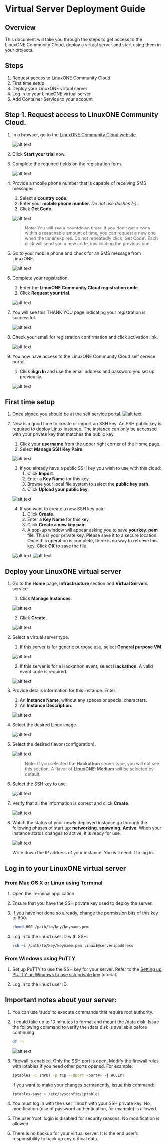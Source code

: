 # Virtual Server Deployment Guide

## Overview
This document will take you through the steps to get access to the LinuxONE Community Cloud, deploy a virtual server and start using them in your projects.    

## Steps

1. Request access to LinuxONE Community Cloud
2. First time setup
3. Deploy your LinuxONE virtual server
4. Log in to your LinuxONE virtual server
5. Add Container Service to your account

## Step 1. Request access to LinuxONE Community Cloud.
1) In a browser, go to the [LinuxONE Community Cloud website](https://developer.ibm.com/linuxone).

   ![alt text](images/RequestAccess.png "DeveloperWorks LinuxONE Home")

2) Click **Start your trial** now.

3) Complete the required fields on the registration form.

   ![alt text](images/form.png "Registration form")

4) Provide a mobile phone number that is capable of receiving SMS messages.
    1) Select a **country code**.
    2) Enter your **mobile phone number**.  *Do not use dashes (-)*.
    3) Click **Get Code**.

   ![alt text](images/getcode.png "Get verification code")

   >Note: You will see a countdown timer.  If you don’t get a code within a reasonable amount of time, you can request a new one when the timer expires. Do not repeatedly click 'Get Code'.  Each click will send you a new code, invalidating the previous one.

5) Go to your mobile phone and check for an SMS message from LinuxONE.  

   ![alt text](images/phone.png "SMS code")

6) Complete your registration.
    1) Enter the **LinuxONE Community Cloud registration code**.
    2) Click **Request your trial**.

   ![alt text](images/requesttrial.png "Submit registration form")    

7) You will see this THANK YOU page indicating your registration is successful.

   ![alt text](images/thankyou.png "Registration successful message")

9) Check your email for registration confirmation and click activation link.

   ![alt text](images/activation.png "Activation message")

8) You now have access to the LinuxONE Community Cloud self service portal.
    1) Click **Sign In** and use the email address and password you set up previously.

   ![alt text](images/signin.png "Welcome email")


## First time setup

1) Once signed you should be at the self service portal.
    ![alt text](images-server/selfservice-portal.png "Self-Service Portal page")


2) Now is a good time to create or import an SSH key. An SSH public key is required to deploy Linux instance. The instance can only be accessed with your private key that matches the public key.

    1) Click your **username** from the upper right corner of the Home page.
    2) Select **Manage SSH Key Pairs**.

   ![alt text](images-server/manage-ssh-keys.png "Manage SSH keys")

    3) If you already have a public SSH key you wish to use with this cloud:    
        1. Click **Import**.
        2. Enter a **Key Name** for this key.
        3. Browse your local file system to select the **public key path**.
        4. Click **Upload your public key**.

   ![alt text](images-server/upload-key.png "Import SSH key")

    4) If you want to create a new SSH key pair:     
        1. Click **Create**.
        2. Enter a **Key Name** for this key.
        3. Click **Create a new key pair**.   
        4. A pop-up window will appear asking you to save **yourkey. pem** file. This is your private key.  Please save it to a secure location.  Once this operation is complete, there is no way to retrieve this key. Click **OK** to save the file.

   ![alt text](images-server/create-key.png "Create SSH key")
   ![alt text](images-server/pem-file.png "Save SSH private key")   

## Deploy your LinuxONE virtual server

1) Go to the **Home** page, **Infrastructure** section and **Virtual Servers** service.
    1. Click **Manage Instances**.

   ![alt text](images-server/manage-instances.png "Manage instances")

    2. Click **Create**.

   ![alt text](images-servers/create-server.png "Create server")

2) Select a virtual server type.

    1. If this server is for generic purpose use, select **General purpose VM**.

   ![alt text](images-server/create-server-type-general.png "Create server type General purpose")

   2. If this server is for a Hackathon event, select **Hackathon**.  A valid event code is required.

   ![alt text](images-server/create-server-type-hackathon.png "Create server type Hackathon")

3) Provide details information for this instance.  Enter:

    1. An **Instance Name**, without any spaces or special characters.
    2. An **Instance Description**.

   ![alt text](images-server/create-server-instance-details.png "Create server details")

4) Select the desired Linux image.

   ![alt text](images-server/create-server-image.png "Create server image")

5) Select the desired flavor (configuration).

   ![alt text](images-deploy/create-server-flavor.png "Create server flavor")

   >Note: If you selected the **Hackathon** server type, you will not see this section. A flavor of **LinuxONE-Medium** will be selected by default.

6) Select the SSH key to use.

   ![alt text](images-deploy/create-server-select-key.png "Create server SSH key")

7) Verify that all the information is correct and click **Create**.

   ![alt text](images-deploy/create-server-submit.png "Create server submit")

8) Watch the status of your newly deployed instance go through the following phases of start up:  **networking**, **spawning**,  **Active**.  When your instance status changes to active, it is ready for use.

   ![alt text](images-deploy/create-server-status.png "Create server status")

   Write down the IP address of your instance. You will need it to log in.

## Log in to your LinuxONE virtual server

### From Mac OS X or Linux using Terminal

1) Open the Terminal application.
2) Ensure that you have the SSH private key used to deploy the server.
3) If you have not done so already, change the permission bits of this key to 600.

   ```sh
   chmod 600 /path/to/key/keyname.pem  
   ```
4) Log in to the linux1 user ID with SSH.

   ```sh
   ssh –i /path/to/key/keyname.pem linux1@serveripaddress
   ```
### From Windows using PuTTY

1) Set up PuTTY to use the SSH key for your server.  Refer to the [Setting up PUTTY on Windows to use ssh private key](http://developer.ibm.com/linuxone/wp-content/uploads/sites/57/2016/02/PUTTY-Set-up.pdf) tutorial.

2) Log in to the linux1 user ID.

## Important notes about your server:
1) You can use ‘sudo’ to execute commands that require root authority.

2) It could take up to 10 minutes to format and mount the /data disk.  Issue the following command to verify the /data disk is available before continuing:
   ```sh
   df -h
   ```
   ![alt text](images-deploy/df.png "Check /data disk")

3) Firewall is enabled. Only the SSH port is open.  Modify the firewall rules with iptables if you need other ports opened. For example:
   ```sh
   iptables -I INPUT -p tcp --dport <port#> -j ACCEPT
   ```
   If you want to make your changes permanently, issue this command:
   ```sh
   iptables-save > /etc/sysconfig/iptables
   ```

4) You must log in with the user ‘linux1’ with your SSH private key. No modification (use of password authentication, for example) is allowed.

5) The user ‘root’ login is disabled for security reasons. No modification is allowed.

6) There is no backup for your virtual server.  It is the end user’s responsibility to back up any critical data.
